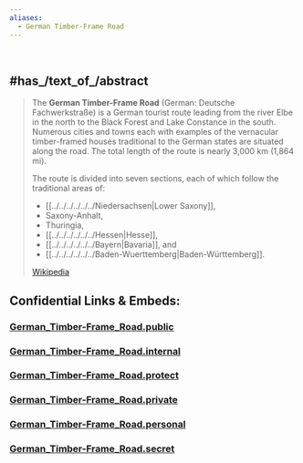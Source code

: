 ```yaml
---
aliases:
  - German Timber-Frame Road
---
```

﻿
## #has_/text_of_/abstract 

> The **German Timber-Frame Road** (German: Deutsche Fachwerkstraße) 
> is a German tourist route leading from the river Elbe in the north 
> to the Black Forest and Lake Constance in the south. 
> Numerous cities and towns each with examples of the vernacular timber-framed houses 
> traditional to the German states are situated along the road. 
> The total length of the route is nearly 3,000 km (1,864 mi).
>
> The route is divided into seven sections, each of which follow the traditional areas of: 
> - [[../../../../../../Niedersachsen|Lower Saxony]], 
> - Saxony-Anhalt, 
> - Thuringia, 
> - [[../../../../../../Hessen|Hesse]], 
> - [[../../../../../../Bayern|Bavaria]], and 
> - [[../../../../../../Baden-Wuerttemberg|Baden-Württemberg]].
>
> [Wikipedia](https://en.wikipedia.org/wiki/German%20Timber-Frame%20Road)


## Confidential Links & Embeds: 

### [German_Timber-Frame_Road.public](/_public/\Earth\Continent\Europe\Europe~Central\Germany\Germany~West\Niedersachsen\counties~Niedersachsen\Lüchow-Dannenberg\cities~Lüchow-Dannenberg\Elbtalaue\boroughs~ElbtalaueGerman_Timber-Frame_Road.public.md) 

### [German_Timber-Frame_Road.internal](/_internal/\Earth\Continent\Europe\Europe~Central\Germany\Germany~West\Niedersachsen\counties~Niedersachsen\Lüchow-Dannenberg\cities~Lüchow-Dannenberg\Elbtalaue\boroughs~ElbtalaueGerman_Timber-Frame_Road.internal.md) 

### [German_Timber-Frame_Road.protect](/_protect/\Earth\Continent\Europe\Europe~Central\Germany\Germany~West\Niedersachsen\counties~Niedersachsen\Lüchow-Dannenberg\cities~Lüchow-Dannenberg\Elbtalaue\boroughs~ElbtalaueGerman_Timber-Frame_Road.protect.md) 

### [German_Timber-Frame_Road.private](/_private/\Earth\Continent\Europe\Europe~Central\Germany\Germany~West\Niedersachsen\counties~Niedersachsen\Lüchow-Dannenberg\cities~Lüchow-Dannenberg\Elbtalaue\boroughs~ElbtalaueGerman_Timber-Frame_Road.private.md) 

### [German_Timber-Frame_Road.personal](/_personal/\Earth\Continent\Europe\Europe~Central\Germany\Germany~West\Niedersachsen\counties~Niedersachsen\Lüchow-Dannenberg\cities~Lüchow-Dannenberg\Elbtalaue\boroughs~ElbtalaueGerman_Timber-Frame_Road.personal.md) 

### [German_Timber-Frame_Road.secret](/_secret/\Earth\Continent\Europe\Europe~Central\Germany\Germany~West\Niedersachsen\counties~Niedersachsen\Lüchow-Dannenberg\cities~Lüchow-Dannenberg\Elbtalaue\boroughs~ElbtalaueGerman_Timber-Frame_Road.secret.md)


